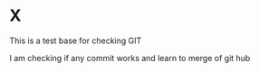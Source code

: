 # X
This is a test base for checking GIT

I am checking if any commit works and learn to merge of git hub
